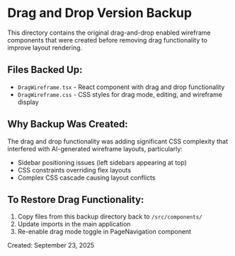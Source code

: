 # Drag and Drop Version Backup

This directory contains the original drag-and-drop enabled wireframe components that were created before removing drag functionality to improve layout rendering.

## Files Backed Up:

- `DragWireframe.tsx` - React component with drag and drop functionality
- `DragWireframe.css` - CSS styles for drag mode, editing, and wireframe display

## Why Backup Was Created:

The drag and drop functionality was adding significant CSS complexity that interfered with AI-generated wireframe layouts, particularly:

- Sidebar positioning issues (left sidebars appearing at top)
- CSS constraints overriding flex layouts
- Complex CSS cascade causing layout conflicts

## To Restore Drag Functionality:

1. Copy files from this backup directory back to `/src/components/`
2. Update imports in the main application
3. Re-enable drag mode toggle in PageNavigation component

Created: September 23, 2025

